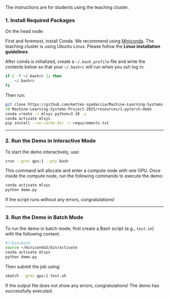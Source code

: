 The instructions are for students using the teaching cluster.
### **1. Install Required Packages**
On the head node: 

First and foremost, install Conda. We recommend using [Miniconda](https://docs.anaconda.com/miniconda/install/). The teaching cluster is using Ubuntu Linux. Please follow the **Linux installation guidelines**.

After conda is initialized, create a `~/.bash_profile` file and write the contents below so that your `~/.bashrc` will run when you ssh log in:
```bash
if [ -f ~/.bashrc ]; then
  . ~/.bashrc
fi
```
Then run:
```bash
git clone https://github.com/matteo-spadaccia/Machine-Learning-Systems-Project-2025.git
cd Machine-Learning-Systems-Project-2025/resources/1-pytorch-demo
conda create -n mlsys python=3.10 -y
conda activate mlsys
pip install --no-cache-dir -r requirements.txt
```

---

### **2. Run the Demo in Interactive Mode**
To start the demo interactively, use:
```bash
srun --gres gpu:1 --pty bash
```

This command will allocate and enter a compute node with one GPU. Once inside the compute node, run the following commands to execute the demo:

```bash
conda activate mlsys
python demo.py
```

If the script runs without any errors, congratulations!

---

### **3. Run the Demo in Batch Mode**
To run the demo in batch mode, first create a Bash script (e.g., `test.sh`) with the following content:

```bash
#!/bin/bash
source ~/miniconda3/bin/activate
conda activate mlsys
python demo.py
```

Then submit the job using:
```bash
sbatch --gres gpu:1 test.sh
```

If the output file does not show any errors, congratulations! The demo has successfully executed.
